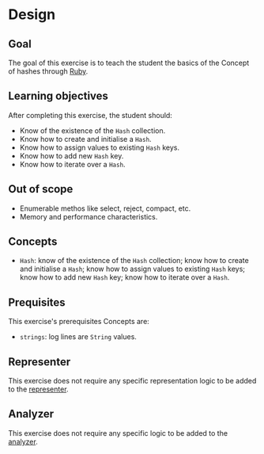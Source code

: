# Design

## Goal

The goal of this exercise is to teach the student the basics of the Concept of hashes through [Ruby][ruby-doc-hash].

## Learning objectives

After completing this exercise, the student should:

- Know of the existence of the `Hash` collection.
- Know how to create and initialise a `Hash`.
- Know how to assign values to existing `Hash` keys.
- Know how to add new `Hash` key.
- Know how to iterate over a `Hash`.

## Out of scope

- Enumerable methos like select, reject, compact, etc.
- Memory and performance characteristics.

## Concepts

- `Hash`: know of the existence of the `Hash` collection; know how to create and initialise a `Hash`; know how to assign values to existing `Hash` keys; know how to add new `Hash` key; know how to iterate over a `Hash`.

## Prequisites

This exercise's prerequisites Concepts are:

- `strings`: log lines are `String` values.

## Representer

This exercise does not require any specific representation logic to be added to the [representer][representer].

## Analyzer

This exercise does not require any specific logic to be added to the [analyzer][analyzer].

[analyzer]: https://github.com/exercism/ruby-analyzer
[representer]: https://github.com/exercism/ruby-representer
[ruby-doc-hash]: https://ruby-doc.org/core-2.7.1/Hash.html
